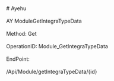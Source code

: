 <br>#     Ayehu</br>
<br>AY ModuleGetIntegraTypeData</br>
<br>Method: Get</br>
<br>OperationID: Module_GetIntegraTypeData</br>
<br>EndPoint:</br>
<br>/Api/Module/getIntegraTypeData/{id}</br>
